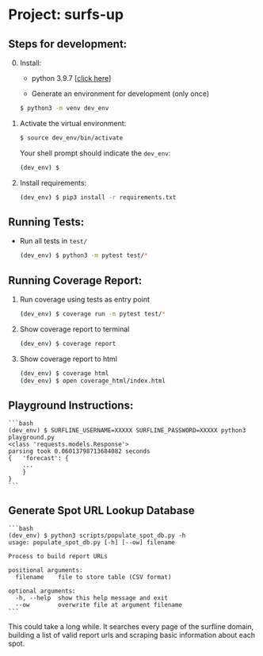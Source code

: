 # Project: surfs-up

## **Steps for development:**
0. Install:
    - python 3.9.7 [[click here](https://realpython.com/installing-python)]

    - Generate an environment for development (only once)
    ```bash
    $ python3 -m venv dev_env
    ```

1. Activate the virtual environment:
    ```bash
    $ source dev_env/bin/activate
    ```
    Your shell prompt should indicate the `dev_env`:
    ```bash
    (dev_env) $
    ```

2. Install requirements:
    ```bash
    (dev_env) $ pip3 install -r requirements.txt
    ```


## **Running Tests:**
- Run all tests in `test/`

    ```bash
    (dev_env) $ python3 -m pytest test/*
    ```

## **Running Coverage Report:**
1. Run coverage using tests as entry point

    ```bash
    (dev_env) $ coverage run -m pytest test/*
    ```

2. Show coverage report to terminal

    ```bash
    (dev_env) $ coverage report
    ```

3. Show coverage report to html

    ```bash
    (dev_env) $ coverage html
    (dev_env) $ open coverage_html/index.html
    ```

## **Playground Instructions:**

    ```bash
    (dev_env) $ SURFLINE_USERNAME=XXXXX SURFLINE_PASSWORD=XXXXX python3 playground.py
    <class 'requests.models.Response'>
    parsing took 0.06013798713684082 seconds
    {   'forecast': {
        ...
        }
    }
    ```

## **Generate Spot URL Lookup Database**

    ```bash
    (dev_env) $ python3 scripts/populate_spot_db.py -h
    usage: populate_spot_db.py [-h] [--ow] filename

    Process to build report URLs

    positional arguments:
      filename    file to store table (CSV format)

    optional arguments:
      -h, --help  show this help message and exit
      --ow        overwrite file at argument filename
    ```
This could take a long while. It searches every page of the surfline domain, building a
list of valid report urls and scraping basic information about each spot.

